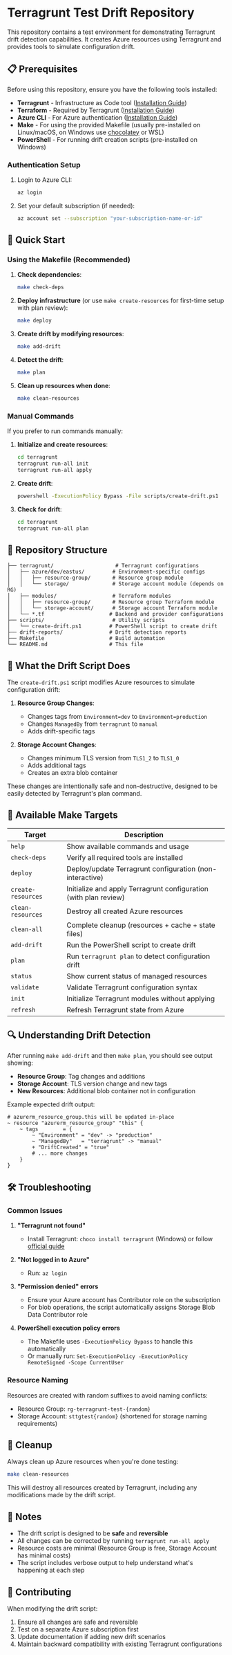 # Terragrunt Test Drift Repository

This repository contains a test environment for demonstrating Terragrunt drift detection capabilities. It creates Azure resources using Terragrunt and provides tools to simulate configuration drift.

## 📋 Prerequisites

Before using this repository, ensure you have the following tools installed:

- **Terragrunt** - Infrastructure as Code tool ([Installation Guide](https://terragrunt.gruntwork.io/docs/getting-started/install/))
- **Terraform** - Required by Terragrunt ([Installation Guide](https://learn.hashicorp.com/tutorials/terraform/install-cli))
- **Azure CLI** - For Azure authentication ([Installation Guide](https://docs.microsoft.com/cli/azure/install-azure-cli))
- **Make** - For using the provided Makefile (usually pre-installed on Linux/macOS, on Windows use [chocolatey](https://chocolatey.org/packages/make) or WSL)
- **PowerShell** - For running drift creation scripts (pre-installed on Windows)

### Authentication Setup

1. Login to Azure CLI:
   ```bash
   az login
   ```

2. Set your default subscription (if needed):
   ```bash
   az account set --subscription "your-subscription-name-or-id"
   ```

## 🚀 Quick Start

### Using the Makefile (Recommended)

1. **Check dependencies**:
   ```bash
   make check-deps
   ```

2. **Deploy infrastructure** (or use `make create-resources` for first-time setup with plan review):
   ```bash
   make deploy
   ```

3. **Create drift by modifying resources**:
   ```bash
   make add-drift
   ```

4. **Detect the drift**:
   ```bash
   make plan
   ```

5. **Clean up resources when done**:
   ```bash
   make clean-resources
   ```

### Manual Commands

If you prefer to run commands manually:

1. **Initialize and create resources**:
   ```bash
   cd terragrunt
   terragrunt run-all init
   terragrunt run-all apply
   ```

2. **Create drift**:
   ```bash
   powershell -ExecutionPolicy Bypass -File scripts/create-drift.ps1
   ```

3. **Check for drift**:
   ```bash
   cd terragrunt
   terragrunt run-all plan
   ```

## 📁 Repository Structure

```
├── terragrunt/                    # Terragrunt configurations
│   ├── azure/dev/eastus/         # Environment-specific configs
│   │   ├── resource-group/       # Resource group module
│   │   └── storage/              # Storage account module (depends on RG)
│   ├── modules/                  # Terraform modules
│   │   ├── resource-group/       # Resource group Terraform module
│   │   └── storage-account/      # Storage account Terraform module
│   └── *.tf                     # Backend and provider configurations
├── scripts/                      # Utility scripts
│   └── create-drift.ps1         # PowerShell script to create drift
├── drift-reports/               # Drift detection reports
├── Makefile                     # Build automation
└── README.md                    # This file
```

## 🔧 What the Drift Script Does

The `create-drift.ps1` script modifies Azure resources to simulate configuration drift:

1. **Resource Group Changes**:
   - Changes tags from `Environment=dev` to `Environment=production`
   - Changes `ManagedBy` from `terragrunt` to `manual`
   - Adds drift-specific tags

2. **Storage Account Changes**:
   - Changes minimum TLS version from `TLS1_2` to `TLS1_0`
   - Adds additional tags
   - Creates an extra blob container

These changes are intentionally safe and non-destructive, designed to be easily detected by Terragrunt's plan command.

## 🎯 Available Make Targets

| Target | Description |
|--------|-------------|
| `help` | Show available commands and usage |
| `check-deps` | Verify all required tools are installed |
| `deploy` | Deploy/update Terragrunt configuration (non-interactive) |
| `create-resources` | Initialize and apply Terragrunt configuration (with plan review) |
| `clean-resources` | Destroy all created Azure resources |
| `clean-all` | Complete cleanup (resources + cache + state files) |
| `add-drift` | Run the PowerShell script to create drift |
| `plan` | Run `terragrunt plan` to detect configuration drift |
| `status` | Show current status of managed resources |
| `validate` | Validate Terragrunt configuration syntax |
| `init` | Initialize Terragrunt modules without applying |
| `refresh` | Refresh Terragrunt state from Azure |

## 🔍 Understanding Drift Detection

After running `make add-drift` and then `make plan`, you should see output showing:

- **Resource Group**: Tag changes and additions
- **Storage Account**: TLS version change and new tags
- **New Resources**: Additional blob container not in configuration

Example expected drift output:
```
# azurerm_resource_group.this will be updated in-place
~ resource "azurerm_resource_group" "this" {
    ~ tags        = {
        ~ "Environment" = "dev" -> "production"
        ~ "ManagedBy"   = "terragrunt" -> "manual"
        + "DriftCreated" = "true"
        # ... more changes
    }
}
```

## 🛠️ Troubleshooting

### Common Issues

1. **"Terragrunt not found"**
   - Install Terragrunt: `choco install terragrunt` (Windows) or follow [official guide](https://terragrunt.gruntwork.io/docs/getting-started/install/)

2. **"Not logged in to Azure"**
   - Run: `az login`

3. **"Permission denied" errors**
   - Ensure your Azure account has Contributor role on the subscription
   - For blob operations, the script automatically assigns Storage Blob Data Contributor role

4. **PowerShell execution policy errors**
   - The Makefile uses `-ExecutionPolicy Bypass` to handle this automatically
   - Or manually run: `Set-ExecutionPolicy -ExecutionPolicy RemoteSigned -Scope CurrentUser`

### Resource Naming

Resources are created with random suffixes to avoid naming conflicts:
- Resource Group: `rg-terragrunt-test-{random}`
- Storage Account: `sttgtest{random}` (shortened for storage naming requirements)

## 🧹 Cleanup

Always clean up Azure resources when you're done testing:

```bash
make clean-resources
```

This will destroy all resources created by Terragrunt, including any modifications made by the drift script.

## 📝 Notes

- The drift script is designed to be **safe** and **reversible**
- All changes can be corrected by running `terragrunt run-all apply`
- Resource costs are minimal (Resource Group is free, Storage Account has minimal costs)
- The script includes verbose output to help understand what's happening at each step

## 🤝 Contributing

When modifying the drift script:
1. Ensure all changes are safe and reversible
2. Test on a separate Azure subscription first
3. Update documentation if adding new drift scenarios
4. Maintain backward compatibility with existing Terragrunt configurations